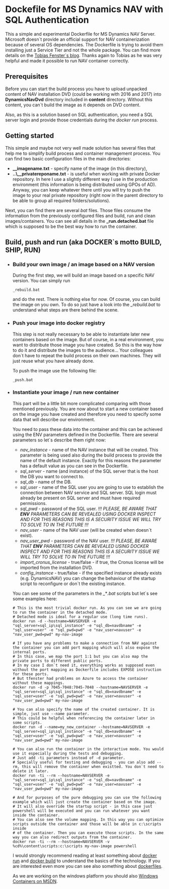 # Dockefile for MS Dynamics NAV with SQL Authentication
This a simple and experimental Dockerfile for MS Dynamics NAV Server. Microsoft doesn\`t provide an official support for NAV containerization because of several OS dependencies. 
The Dockerfile is trying to avoid them installing just a Service Tier and not the whole package.
You can find more details on the [Tobias Fenster`s blog](http://navblog.infoma.de/index.php/2016/11/18/dynamics-nav-2017-in-a-windows-container-with-docker/). 
Thanks again to Tobias as he was very helpful and made it possible to run NAV container correctly.

## Prerequisites
Before you can start the build process you have to upload unpacked content of NAV installation DVD (could be working with 2016 and 2017) into **DynamicsNavDvd** directory included in **content** directory.
Without this content, you can\`t build the image as it depends on DVD content.

Also, as this is a solution based on SQL authentication, you need a SQL server login and provide those credentials during the *docker run* process.

## Getting started
This simple and maybe not very well made solution has several files that help me to simplify build process and container management process.
You can find two basic configuration files in the main directories:
* **__imagename.txt** - specify name of the image (in this directory),
* **..\\__privatereponame.txt** - is useful when working with private Docker repository. In here I use a slightly different way I use in the production environment (this information is being distributed using GPOs of AD). Anyway, you can keep whatever there until you will try to push the image to your real private repository (right now in the parent directory to be able to group all required folders/solutions).

Next, you can find there are several *bat* files. Those files consume the information from the previously configured files and build, run and clean images/containers. You can see all details in the **_run.detached.bat** file which is supposed to be the best way how to run the container.

## Build, push and run (aka DOCKER`s motto BUILD, SHIP, RUN)
* ### Build your own image / an image based on a NAV version
    During the first step, we will build an image based on a specific NAV version. You can simply run 
    ```
    _rebuild.bat
    ```
    and do the rest. There is nothing else for now. Of course, you can build the image on you own. To do so just have a look into the *_rebuild.bat* to understand what steps are there behind the scene.

* ### Push your image into docker registry
    This step is not really necessary to be able to instantiate later new containers based on the image. 
    But of course, in a real environment, you want to distribute those image you have created. So this is the way how to do it and distribute the images to the audience... 
    Your colleagues don`t have to repeat the build process on their own machines. They will just reuse what you have already done.

    To push the image use the following file:
    ```
    _push.bat
    ```

* ### Instantiate your image / run new container
    This part will be a little bit more complicated comparing with those mentioned previously. 
    You are now about to start a new container based on the image you have created and therefore you need to specify some data that will describe our environment.
    
    You need to pass these data into the container and this can be achieved using the ENV parameters defined in the Dockerfile.
    There are several parameters so let`s describe them right now:
    * *nav_instance* - name of the NAV instance that will be created. This parameter is being used also during the build process to provide the name of the default instance.
    Exactly for this reasons the parameter has a default value as you can see in the Dockerfile.
    * *sql_server* - name (and instance) of the SQL server that is the host the DB you want to connect to.
    * *sql_db* - name of the DB.
    * *sql_user* - name of the SQL user you are going to use to establish the connection between NAV service and SQL server.
    SQL login must already be present on SQL server and must have required permissions.
    * *sql_pwd* - password of the SQL user.
    *!!! PLEASE, BE AWARE THAT **ENV** PARAMETERS CAN BE REVEALED USING DOCKER INSPECT AND FOR THIS REASONS THIS IS A SECURITY ISSUE WE WILL TRY TO SOLVE TO IN THE FUTURE !!!*
    * *nav_user* - name of the NAV user (will be created when doesn`t exist).
    * *nav_user_pwd* - password of the NAV user.
    *!!! PLEASE, BE AWARE THAT **ENV** PARAMETERS CAN BE REVEALED USING DOCKER INSPECT AND FOR THIS REASONS THIS IS A SECURITY ISSUE WE WILL TRY TO SOLVE TO IN THE FUTURE !!!*
    * *import_cronus_license* - true/false - if true, the Cronus license will be imported from the installation DVD.
    * *config_instance* - true/false - if the specified instance already exists (e.g. DynamicsNAV) you can change the behaviour of the startup script to reconfigure or don`t the existing instance.

    You can see some of the parameters in the *_***.bat* scripts but let`s see some examples here:
    ```docker
    # This is the most trivial docker run. As you can see we are going to run the container in the detached mode.
    # Detached mode is ideal for a regular use (long time runs).
    docker run -d --hostname=NAVSERVER -e "sql_server=sql_ip\sql_instance" -e "sql_db=navdbname" -e "sql_user=user" -e "sql_pwd=pwd" -e "nav_user=navuser" -e "nav_user_pwd=pwd" my-nav-image

    # If you have any problems to make a connection from NAV against the container you can add port mapping which will also expose the internal ports.
    # In this case, we map the port 1:1 but you can also map the private ports to different public ports.
    # In my case I don`t need it, everything works as supposed even without the port mapping as Dockerfile includes EXPOSE instruction for these ports.
    # But tfenster had problems on Azure to access the container without these mappings.
    docker run -d -p 7045-7048:7045-7048 --hostname=NAVSERVER -e "sql_server=sql_ip\sql_instance" -e "sql_db=navdbname" -e "sql_user=user" -e "sql_pwd=pwd" -e "nav_user=navuser" -e "nav_user_pwd=pwd" my-nav-image

    # You can also specify the name of the created container. It is simple, just use --name parameter.
    # This could be helpful when referencing the container later in some scripts.
    docker run -d --name=my_new_container --hostname=NAVSERVER -e "sql_server=sql_ip\sql_instance" -e "sql_db=navdbname" -e "sql_user=user" -e "sql_pwd=pwd" -e "nav_user=navuser" -e "nav_user_pwd=pwd" my-nav-image

    # You can also run the container in the interactive mode. You would use it especially during the tests and debugging.
    # Just add -ti parameters instead of -d parameter. 
    # Specially useful for testing and debugging - you can also add --rm, this will remove the container when existted. You don`t need to delete it later.
    docker run -ti --rm --hostname=NAVSERVER -e "sql_server=sql_ip\sql_instance" -e "sql_db=navdbname" -e "sql_user=user" -e "sql_pwd=pwd" -e "nav_user=navuser" -e "nav_user_pwd=pwd" my-nav-image

    # And for purposes of the pure debugging you can use the following example which will just create the container based on the image.
    # It will also override the startup script - in this case just powershell will be executed and you can run whatever you want inside the container.
    # You can also see the volume mapping. In this way you can optimize scripts outside the container and those will be able in c:\scripts inside
    # of the container. Then you can execute those scripts. In the same way you can also redirect outputs from the container.
    docker run -ti --rm --hostname=NAVSERVER -v %cd%\content\scripts:c:\scripts my-nav-image powershell
    ```

    I would strongly recommend reading at least something about [docker run](https://docs.docker.com/engine/reference/run/) and [docker build](https://docs.docker.com/engine/reference/commandline/build/) to understand the basics of the technology.
    If you are interested even more you can see also something about [dockerfiles](https://docs.docker.com/engine/reference/builder/).

    As we are working on the windows platform you should also [Windows Containers on MSDN](https://docs.microsoft.com/virtualization/windowscontainers/about/).
